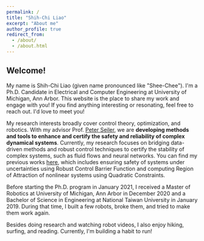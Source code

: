 ```yaml
---
permalink: /
title: "Shih-Chi Liao"
excerpt: "About me"
author_profile: true
redirect_from: 
  - /about/
  - /about.html
---
```


## Welcome!

My name is Shih-Chi Liao (given name pronounced like "Shee-Chee"). I'm a Ph.D. Candidate in Electrical and Computer Engineering at University of Michigan, Ann Arbor. This website is the place to share my work and engage with you! If you find anything interesting or resonating, feel free to reach out. I'd love to meet you! 


My research interests broadly cover control theory, optimization, and robotics. With my advisor Prof. [Peter Seiler](https://seiler.engin.umich.edu/), we are **developing methods and tools to enhance and certify the safety and reliability of complex dynamical systems**. Currently, my research focuses on bridging data-driven methods and robust control techniques to certify the stability of complex systems, such as fluid flows and neural networks. You can find my previous works [here](/publications/), which includes ensuring safety of systems under uncertainties using Robust Control Barrier Function and computing Region of Attraction of nonlinear systems using Quadratic Constraints. 


Before starting the Ph.D. program in January 2021, I received a Master of Robotics at University of Michigan, Ann Arbor in December 2020 and a Bachelor of Science in Engineering at National Taiwan University in January 2019. During that time, I built a few robots, broke them, and tried to make them work again. 

Besides doing research and watching robot videos, I also enjoy hiking, surfing, and reading. Currently, I'm building a habit to run!

<!-- PhD advisor -->
<!-- Research interest
1. control
2. optimization
3. robotics
safety critical autonomous systems -->